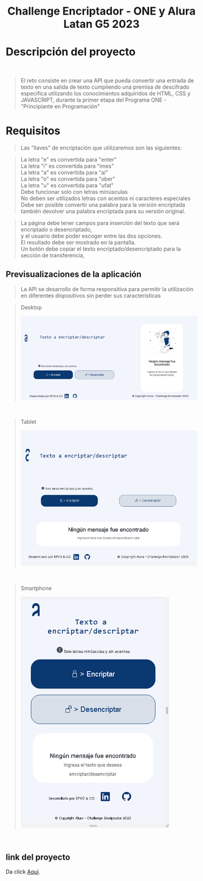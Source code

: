  <h1 align="center"> Challenge Encriptador - ONE y Alura Latan G5 2023 </h1>
 
 # Descripción del proyecto
  
 <br>
 
 >El reto consiste en crear una API que pueda convertir una entrada de texto
 >en una salida de texto cumpliendo una premisa de descifrado específica
 >utilizando los conocimientos adquiridos de HTML, CSS y JAVASCRIPT, durante
 >la primer etapa del Programa ONE - "Principiante en Programación"


# Requisitos

>Las "llaves" de encriptación que utilizaremos son las siguientes:<br>

>La letra "e" es convertida para "enter" <br>
>La letra "i" es convertida para "imes" <br>
>La letra "a" es convertida para "ai" <br>
>La letra "o" es convertida para "ober" <br>
>La letra "u" es convertida para "ufat" <br>
>Debe funcionar solo con letras minúsculas <br>
>No deben ser utilizados letras con acentos ni caracteres especiales <br>
>Debe ser posible convertir una palabra para la versión encriptada también devolver una palabra encriptada para su versión original. <br>


>La página debe tener campos para inserción del texto que será encriptado o desencriptado,<br>
>y el usuario debe poder escoger entre las dos opciones.<br>
>El resultado debe ser mostrado en la pantalla.<br>
>Un botón debe copiar el texto encriptado/desencriptado para la sección de transferencia,<br>

## Previsualizaciones de la aplicación 

>La API se desarrollo de forma responsitiva para permitir la utilización en diferentes 
>dispositivos sin perder sus caracteristicas

>Desktop
>
>![Desktop](https://github.com/edinsonvo/Challenge-encriptador/blob/main/imagenes/Preview/Escritorio.png)

<br>

>Tablet
>
>![Tablet](https://github.com/edinsonvo/Challenge-encriptador/blob/main/imagenes/Preview/Tablet.png)

<br>

>Smartphone
>
>![Smartphone](https://github.com/edinsonvo/Challenge-encriptador/blob/main/imagenes/Preview/Phone.png)

<br>

## link del proyecto

Da click [Aquí](https://github.com/edinsonvo/Challenge-encriptador/tree/main).

